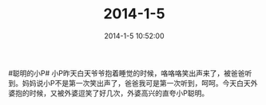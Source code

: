 ﻿---
title: 2014-1-5
date: 2014-1-5 10:52:00
tags:
categories: 爸爸
---
#聪明的小P# 小P昨天白天爷爷抱着睡觉的时候，咯咯咯笑出声来了，被爸爸听到。妈妈说小P不是第一次笑出声了，爸爸我可是第一次听到，呵呵。今天白天外婆抱的时候，又被外婆逗笑了好几次，外婆高兴的直夸小P聪明。